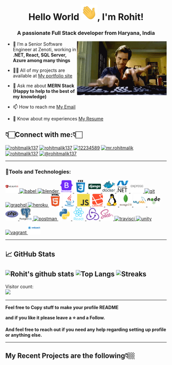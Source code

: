 <h1 align="center">Hello World <img src="https://github.com/rohitmalik137/rohitmalik137/blob/master/assets/wave.gif" width="50px">, I'm Rohit!</h1>
<h3 align="center">A passionate Full Stack developer from Haryana, India</h3>

<img align="right" src="https://github.com/rohitmalik137/rohitmalik137/blob/master/assets/coding.gif" width="280" height="auto" />

  - 🌱 I’m a Senior Software Engineer at Zenoti, working in **.NET, React, SQL Server, Azure among many things**

  - 👨‍💻 All of my projects are available at [My portfolio site](http://rohitmalik.herokuapp.com/)

  - 💬 Ask me about **MERN Stack (Happy to help to the best of my knowledge)**

  - 📫 How to reach me [My Email](mailto:bpsrohitmalik@gmail.com)

  - 📄 Know about my experiences [My Resume]([https://drive.google.com/file/d/1DBpKu9CjTtKMf0h2H_5_uXbpAufC8WCO/view](https://drive.google.com/file/d/1w7_EdpsSshe5yySdG67EBgBf9KSA5aTv/view?usp=drive_link))

## 👇🏻Connect with me:👇🏻
<p align="left">
<a href="https://twitter.com/rohitmalik137" target="blank"><img align="center" src="https://cdn.jsdelivr.net/npm/simple-icons@3.0.1/icons/twitter.svg" alt="rohitmalik137" height="30" width="40" /></a>
<a href="https://linkedin.com/in/rohitmalik137" target="blank"><img align="center" src="https://cdn.jsdelivr.net/npm/simple-icons@3.0.1/icons/linkedin.svg" alt="rohitmalik137" height="30" width="40" /></a>
<a href="https://stackoverflow.com/users/12234589" target="blank"><img align="center" src="https://cdn.jsdelivr.net/npm/simple-icons@3.0.1/icons/stackoverflow.svg" alt="12234589" height="30" width="40" /></a>
<a href="https://instagram.com/mr.rohitmalik" target="blank"><img align="center" src="https://cdn.jsdelivr.net/npm/simple-icons@3.0.1/icons/instagram.svg" alt="mr.rohitmalik" height="30" width="40" /></a>
<a href="https://www.hackerrank.com/rohitmalik137" target="blank"><img align="center" src="https://cdn.jsdelivr.net/npm/simple-icons@3.0.1/icons/hackerrank.svg" alt="rohitmalik137" height="30" width="40" /></a>
<a href="https://www.hackerearth.com/@rohitmalik137" target="blank"><img align="center" src="https://cdn.jsdelivr.net/npm/simple-icons@3.0.1/icons/hackerearth.svg" alt="@rohitmalik137" height="30" width="40" /></a>
</p>

***

<h3 align="left">🔧Tools and Technologies:</h3>
<p align="left"> <a href="https://angular.io" target="_blank"> <img src="https://raw.githubusercontent.com/devicons/devicon/master/icons/angularjs/angularjs-original-wordmark.svg" alt="angularjs" width="40" height="40"/> </a> <a href="https://babeljs.io/" target="_blank"> <img src="https://www.vectorlogo.zone/logos/babeljs/babeljs-icon.svg" alt="babel" width="40" height="40"/> </a> <a href="https://www.blender.org/" target="_blank"> <img src="https://download.blender.org/branding/community/blender_community_badge_white.svg" alt="blender" width="40" height="40"/> </a> <a href="https://getbootstrap.com" target="_blank"> <img src="https://raw.githubusercontent.com/devicons/devicon/master/icons/bootstrap/bootstrap-plain-wordmark.svg" alt="bootstrap" width="40" height="40"/> </a> <a href="https://www.w3schools.com/css/" target="_blank"> <img src="https://raw.githubusercontent.com/devicons/devicon/master/icons/css3/css3-original-wordmark.svg" alt="css3" width="40" height="40"/> </a> <a href="https://www.djangoproject.com/" target="_blank"> <img src="https://raw.githubusercontent.com/devicons/devicon/master/icons/django/django-original.svg" alt="django" width="40" height="40"/> </a> <a href="https://www.docker.com/" target="_blank"> <img src="https://raw.githubusercontent.com/devicons/devicon/master/icons/docker/docker-original-wordmark.svg" alt="docker" width="40" height="40"/> </a> <a href="https://dotnet.microsoft.com/" target="_blank"> <img src="https://raw.githubusercontent.com/devicons/devicon/master/icons/dot-net/dot-net-original-wordmark.svg" alt="dotnet" width="40" height="40"/> </a> <a href="https://expressjs.com" target="_blank"> <img src="https://raw.githubusercontent.com/devicons/devicon/master/icons/express/express-original-wordmark.svg" alt="express" width="40" height="40"/> </a> <a href="https://git-scm.com/" target="_blank"> <img src="https://www.vectorlogo.zone/logos/git-scm/git-scm-icon.svg" alt="git" width="40" height="40"/> </a> <a href="https://graphql.org" target="_blank"> <img src="https://www.vectorlogo.zone/logos/graphql/graphql-icon.svg" alt="graphql" width="40" height="40"/> </a> <a href="https://heroku.com" target="_blank"> <img src="https://www.vectorlogo.zone/logos/heroku/heroku-icon.svg" alt="heroku" width="40" height="40"/> </a> <a href="https://www.w3.org/html/" target="_blank"> <img src="https://raw.githubusercontent.com/devicons/devicon/master/icons/html5/html5-original-wordmark.svg" alt="html5" width="40" height="40"/> </a> <a href="https://www.java.com" target="_blank"> <img src="https://raw.githubusercontent.com/devicons/devicon/master/icons/java/java-original.svg" alt="java" width="40" height="40"/> </a> <a href="https://developer.mozilla.org/en-US/docs/Web/JavaScript" target="_blank"> <img src="https://raw.githubusercontent.com/devicons/devicon/master/icons/javascript/javascript-original.svg" alt="javascript" width="40" height="40"/> </a> <a href="https://laravel.com/" target="_blank"> <img src="https://raw.githubusercontent.com/devicons/devicon/master/icons/laravel/laravel-plain-wordmark.svg" alt="laravel" width="40" height="40"/> </a> <a href="https://www.linux.org/" target="_blank"> <img src="https://raw.githubusercontent.com/devicons/devicon/master/icons/linux/linux-original.svg" alt="linux" width="40" height="40"/> </a> <a href="https://www.mongodb.com/" target="_blank"> <img src="https://raw.githubusercontent.com/devicons/devicon/master/icons/mongodb/mongodb-original-wordmark.svg" alt="mongodb" width="40" height="40"/> </a> <a href="https://www.mysql.com/" target="_blank"> <img src="https://raw.githubusercontent.com/devicons/devicon/master/icons/mysql/mysql-original-wordmark.svg" alt="mysql" width="40" height="40"/> </a> <a href="https://nodejs.org" target="_blank"> <img src="https://raw.githubusercontent.com/devicons/devicon/master/icons/nodejs/nodejs-original-wordmark.svg" alt="nodejs" width="40" height="40"/> </a> <a href="https://www.php.net" target="_blank"> <img src="https://raw.githubusercontent.com/devicons/devicon/master/icons/php/php-original.svg" alt="php" width="40" height="40"/> </a> <a href="https://www.postgresql.org" target="_blank"> <img src="https://raw.githubusercontent.com/devicons/devicon/master/icons/postgresql/postgresql-original-wordmark.svg" alt="postgresql" width="40" height="40"/> </a> <a href="https://postman.com" target="_blank"> <img src="https://www.vectorlogo.zone/logos/getpostman/getpostman-icon.svg" alt="postman" width="40" height="40"/> </a> <a href="https://www.python.org" target="_blank"> <img src="https://raw.githubusercontent.com/devicons/devicon/master/icons/python/python-original.svg" alt="python" width="40" height="40"/> </a> <a href="https://reactjs.org/" target="_blank"> <img src="https://raw.githubusercontent.com/devicons/devicon/master/icons/react/react-original-wordmark.svg" alt="react" width="40" height="40"/> </a> <a href="https://redux.js.org" target="_blank"> <img src="https://raw.githubusercontent.com/devicons/devicon/master/icons/redux/redux-original.svg" alt="redux" width="40" height="40"/> </a> <a href="https://sass-lang.com" target="_blank"> <img src="https://raw.githubusercontent.com/devicons/devicon/master/icons/sass/sass-original.svg" alt="sass" width="40" height="40"/> </a> <a href="https://travis-ci.org" target="_blank"> <img src="https://www.vectorlogo.zone/logos/travis-ci/travis-ci-icon.svg" alt="travisci" width="40" height="40"/> </a> <a href="https://unity.com/" target="_blank"> <img src="https://www.vectorlogo.zone/logos/unity3d/unity3d-icon.svg" alt="unity" width="40" height="40"/> </a> <a href="https://www.vagrantup.com/" target="_blank"> <img src="https://www.vectorlogo.zone/logos/vagrantup/vagrantup-icon.svg" alt="vagrant" width="40" height="40"/> </a> <a href="https://webpack.js.org" target="_blank"> <img src="https://raw.githubusercontent.com/devicons/devicon/d00d0969292a6569d45b06d3f350f463a0107b0d/icons/webpack/webpack-original-wordmark.svg" alt="webpack" width="40" height="40"/> </a> </p>

-------

## &#x1f4c8; GitHub Stats

![Rohit's github stats](https://github-readme-stats.vercel.app/api?username=rohitmalik137&theme=tokyonight&count_private=true&show_icons=true)
![Top Langs](https://github-readme-stats.vercel.app/api/top-langs/?username=rohitmalik137&layout=compact&theme=tokyonight)
![Streaks](https://github-readme-streak-stats.herokuapp.com/?user=rohitmalik137&layout=compact&theme=tokyonight)
--------
Visitor count: <br>
<img src="https://profile-counter.glitch.me/rohitmalik137/count.svg" />

------

**Feel free to Copy stuff to make your profile README**

**and if you like it please leave a :star: and a Follow.**

**And feel free to reach out if you need any help regarding setting up profile or anything else.**

-----

## My Recent Projects are the following👇🏼
